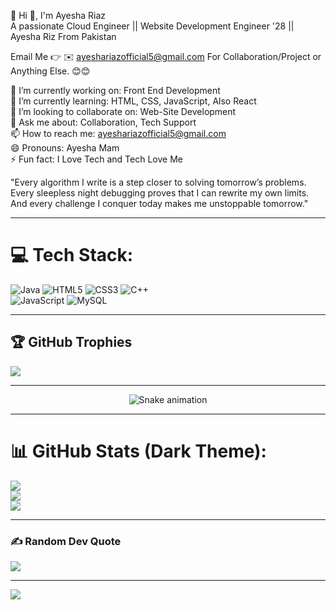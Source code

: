 💫 Hi 👋, I'm Ayesha Riaz  
A passionate Cloud Engineer || Website Development Engineer '28 || Ayesha Riz From Pakistan  

Email Me 👉 ✉️ ayeshariazofficial5@gmail.com For Collaboration/Project or Anything Else. 😊😊  

🔭 I’m currently working on: Front End Development  
🌱 I’m currently learning: HTML, CSS, JavaScript, Also React  
👯 I’m looking to collaborate on: Web-Site Development  
💬 Ask me about: Collaboration, Tech Support  
📫 How to reach me: ayeshariazofficial5@gmail.com  
😄 Pronouns: Ayesha Mam  
⚡ Fun fact: I Love Tech and Tech Love Me  

"Every algorithm I write is a step closer to solving tomorrow’s problems.  
Every sleepless night debugging proves that I can rewrite my own limits.  
And every challenge I conquer today makes me unstoppable tomorrow."  

---

# 💻 Tech Stack:
![Java](https://img.shields.io/badge/java-%23ED8B00.svg?style=for-the-badge&logo=openjdk&logoColor=white) 
![HTML5](https://img.shields.io/badge/html5-%23E34F26.svg?style=for-the-badge&logo=html5&logoColor=white) 
![CSS3](https://img.shields.io/badge/css3-%231572B6.svg?style=for-the-badge&logo=css3&logoColor=white) 
![C++](https://img.shields.io/badge/c++-%2300599C.svg?style=for-the-badge&logo=c%2B%2B&logoColor=white)  
![JavaScript](https://img.shields.io/badge/javascript-%23323330.svg?style=for-the-badge&logo=javascript&logoColor=%23F7DF1E) 
![MySQL](https://img.shields.io/badge/mysql-4479A1.svg?style=for-the-badge&logo=mysql&logoColor=white)

---

## 🏆 GitHub Trophies
![](https://github-profile-trophy.vercel.app/?username=alamimran613&theme=onedark&no-frame=false&no-bg=false&margin-w=4)

---

<!-- Snake Game Repo View -->
<div align="center">
  <img src="https://profile-readme-generator.com/assets/snake.svg" alt="Snake animation" />
</div>

---

# 📊 GitHub Stats (Dark Theme):
![](https://github-readme-stats.vercel.app/api?username=hanzlatahirofficial2004-dotcom&theme=onedark&hide_border=false&include_all_commits=true&count_private=false)  
![](https://nirzak-streak-stats.vercel.app/?user=hanzlatahirofficial2004-dotcom&theme=onedark&hide_border=false)  
![](https://github-readme-stats.vercel.app/api/top-langs/?username=hanzlatahirofficial2004-dotcom&theme=onedark&hide_border=false&include_all_commits=true&count_private=false&layout=compact)

---

### ✍️ Random Dev Quote
![](https://quotes-github-readme.vercel.app/api?type=horizontal&theme=onedark)

---

[![](https://visitcount.itsvg.in/api?id=hanzlatahirofficial2004-dotcom&icon=0&color=0)](https://visitcount.itsvg.in)

<!-- Proudly created with GPRM ( https://gprm.itsvg.in ) -->
